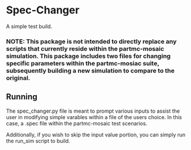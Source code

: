 # Spec-Changer

A simple test build.

### NOTE: This package is not intended to directly replace any scripts that currently reside within the partmc-mosaic simulation. This package includes two files for changing specific parameters within the partmc-mosiac suite, subsequently building a new simulation to compare to the original.

## Running
The spec_changer.py file is meant to prompt various inputs to assist the user in modifying simple varables within a file of the users choice. In this case, a .spec file within the partmc-mosaic test scenarios.

Additionally, if you wish to skip the input value portion, you can simply run the run_sim script to build.

